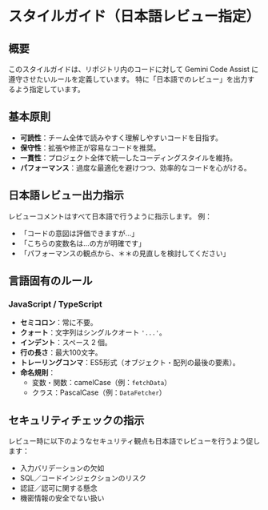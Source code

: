 # スタイルガイド（日本語レビュー指定）

## 概要
このスタイルガイドは、リポジトリ内のコードに対して Gemini Code Assist に遵守させたいルールを定義しています。
特に「日本語でのレビュー」を出力するよう指定しています。

## 基本原則
* **可読性**：チーム全体で読みやすく理解しやすいコードを目指す。
* **保守性**：拡張や修正が容易なコードを推奨。
* **一貫性**：プロジェクト全体で統一したコーディングスタイルを維持。
* **パフォーマンス**：過度な最適化を避けつつ、効率的なコードを心がける。

## 日本語レビュー出力指示
レビューコメントはすべて日本語で行うように指示します。
例：
* 「コードの意図は評価できますが…」
* 「こちらの変数名は…の方が明確です」
* 「パフォーマンスの観点から、＊＊の見直しを検討してください」

## 言語固有のルール
### JavaScript / TypeScript
* **セミコロン**：常に不要。
* **クォート**：文字列はシングルクオート `'...'`。
* **インデント**：スペース 2 個。
* **行の長さ**：最大100文字。
* **トレーリングコンマ**：ES5形式（オブジェクト・配列の最後の要素）。
* **命名規則**：
  * 変数・関数：camelCase（例：`fetchData`）
  * クラス：PascalCase（例：`DataFetcher`）

## セキュリティチェックの指示
レビュー時に以下のようなセキュリティ観点も日本語でレビューを行うよう促します：
* 入力バリデーションの欠如
* SQL／コードインジェクションのリスク
* 認証／認可に関する懸念
* 機密情報の安全でない扱い



